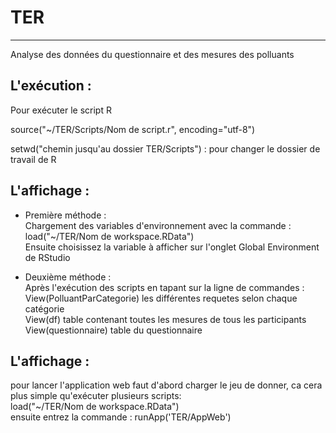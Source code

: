 # TER
-------------
Analyse des données du questionnaire et des mesures des polluants  
## L'exécution :   

Pour exécuter le script R  

source("~/TER/Scripts/Nom de script.r", encoding="utf-8") 

setwd("chemin jusqu'au dossier TER/Scripts") : pour changer le dossier de travail de R  

## L'affichage :  

+ Première méthode :   
Chargement des variables d'environnement avec la commande :  
load("~/TER/Nom de workspace.RData")  
Ensuite choisissez la variable à afficher sur l'onglet Global Environment de RStudio   


+ Deuxième méthode :  
Après l'exécution des scripts en tapant sur la ligne de commandes :  
View(PolluantParCategorie) les différentes requetes selon chaque catégorie  
View(df) table contenant toutes les mesures de tous les participants  
View(questionnaire) table du questionnaire  

## L'affichage :  

pour lancer l'application web faut d'abord charger le jeu de donner, ca cera plus simple qu'exécuter plusieurs scripts:  
load("~/TER/Nom de workspace.RData")  
ensuite entrez la commande : runApp('TER/AppWeb')  